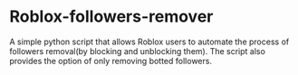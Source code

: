 # Roblox-followers-remover
A simple python script that allows Roblox users to automate the process of followers removal(by blocking and unblocking them). The script also provides the option of only removing botted followers.
